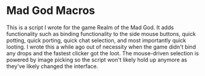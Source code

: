 Mad God Macros
=============

This is a script I wrote for the game Realm of the Mad God. It adds functionality such as binding functionality to the side mouse buttons, quick potting, quick porting, quick chat selection, and most importantly quick looting. I wrote this a while ago out of necessity when the game didn't bind any drops and the fastest clicker got the loot. The mouse-driven selection is powered by image picking so the script won't likely hold up anymore as they've likely changed the interface.